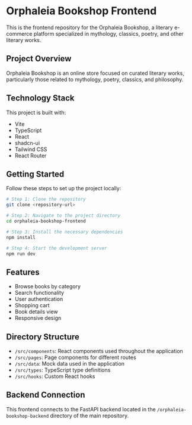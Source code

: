 # Orphaleia Bookshop Frontend

This is the frontend repository for the Orphaleia Bookshop, a literary e-commerce platform specialized in mythology, classics, poetry, and other literary works.

## Project Overview

Orphaleia Bookshop is an online store focused on curated literary works, particularly those related to mythology, poetry, classics, and philosophy.

## Technology Stack

This project is built with:

- Vite
- TypeScript
- React
- shadcn-ui
- Tailwind CSS
- React Router

## Getting Started

Follow these steps to set up the project locally:

```sh
# Step 1: Clone the repository
git clone <repository-url>

# Step 2: Navigate to the project directory
cd orphaleia-bookshop-frontend

# Step 3: Install the necessary dependencies
npm install

# Step 4: Start the development server
npm run dev
```

## Features

- Browse books by category
- Search functionality
- User authentication
- Shopping cart
- Book details view
- Responsive design

## Directory Structure

- `/src/components`: React components used throughout the application
- `/src/pages`: Page components for different routes
- `/src/data`: Mock data used in the application
- `/src/types`: TypeScript type definitions
- `/src/hooks`: Custom React hooks

## Backend Connection

This frontend connects to the FastAPI backend located in the `/orphaleia-bookshop-backend` directory of the main repository.
